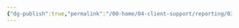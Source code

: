 ```yaml
---
{"dg-publish":true,"permalink":"/00-home/04-client-support/reporting/03-transaction-search/"}
---
```



